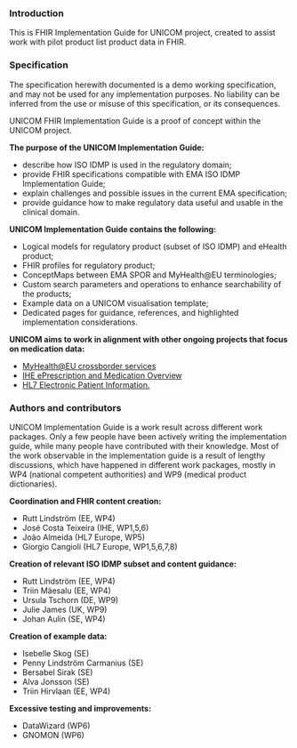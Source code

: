 ### Introduction
This is FHIR Implementation Guide for UNICOM project, created to assist work with pilot product list product data in FHIR.

### Specification
The specification herewith documented is a demo working specification, and may not be used for any implementation purposes. No liability can be inferred from the use or misuse of this specification, or its consequences.


UNICOM FHIR Implementation Guide is a proof of concept within the UNICOM project. 

**The purpose of the UNICOM Implementation Guide:**
*   describe how ISO IDMP is used in the regulatory domain;
*   provide FHIR specifications compatible with EMA ISO IDMP Implementation Guide;
*   explain challenges and possible issues in the current EMA specification;
*   provide guidance how to make regulatory data useful and usable in the clinical domain.



**UNICOM Implementation Guide contains the following:**

*   Logical models for regulatory product (subset of ISO IDMP) and eHealth product;
*   FHIR profiles for regulatory product;
*   ConceptMaps between EMA SPOR and MyHealth@EU terminologies;
*   Custom search parameters and operations to enhance searchability of the products;
*   Example data on a UNICOM visualisation template;
*   Dedicated pages for guidance, references, and highlighted implementation considerations.


**UNICOM aims to work in alignment with other ongoing projects that focus on medication data:**
*   [MyHealth@EU crossborder services](https://art-decor.ehdsi.eu/html/publication/epSOS/)
*   [IHE ePrescription and Medication Overview](https://wiki.ihe.net/index.php/MPD_Main_Page)
*   [HL7 Electronic Patient Information.](http://build.fhir.org/ig/HL7/emedicinal-product-info/toc.html)

### Authors and contributors

UNICOM Implementation Guide is a work result across different work packages. Only a few people have been actively writing the implementation guide, while many people have contributed with their knowledge. Most of the work observable in the implementation guide is a result of lengthy discussions, which have happened in different work packages, mostly in WP4 (national competent authorities) and WP9 (medical product dictionaries).

**Coordination and FHIR content creation:**

* Rutt Lindström (EE, WP4)
* José Costa Teixeira (IHE, WP1,5,6)
* João Almeida (HL7 Europe, WP5)
* Giorgio Cangioli (HL7 Europe, WP1,5,6,7,8)

**Creation of relevant ISO IDMP subset and content guidance:**

*   Rutt Lindström (EE, WP4)
*   Triin Mäesalu (EE, WP4)
*   Ursula Tschorn (DE, WP9)
*   Julie James (UK, WP9)
*   Johan Aulin (SE, WP4)

**Creation of example data:**
*   Isebelle Skog (SE)
*   Penny Lindström Carmanius (SE)
*   Bersabel Sirak (SE)
*   Alva Jonsson (SE)
*   Triin Hirvlaan (EE, WP4)

**Excessive testing and improvements:**
* DataWizard (WP6)
* GNOMON (WP6)

